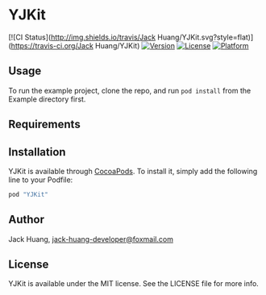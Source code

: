 # YJKit

[![CI Status](http://img.shields.io/travis/Jack Huang/YJKit.svg?style=flat)](https://travis-ci.org/Jack Huang/YJKit)
[![Version](https://img.shields.io/cocoapods/v/YJKit.svg?style=flat)](http://cocoapods.org/pods/YJKit)
[![License](https://img.shields.io/cocoapods/l/YJKit.svg?style=flat)](http://cocoapods.org/pods/YJKit)
[![Platform](https://img.shields.io/cocoapods/p/YJKit.svg?style=flat)](http://cocoapods.org/pods/YJKit)

## Usage

To run the example project, clone the repo, and run `pod install` from the Example directory first.

## Requirements

## Installation

YJKit is available through [CocoaPods](http://cocoapods.org). To install
it, simply add the following line to your Podfile:

```ruby
pod "YJKit"
```

## Author

Jack Huang, jack-huang-developer@foxmail.com

## License

YJKit is available under the MIT license. See the LICENSE file for more info.
